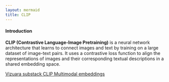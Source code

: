 ```yaml
---
layout: mermaid
title: CLIP
---
```


#### Introduction 
**CLIP (Contrastive Language-Image Pretraining)** is a neural network architecture that learns to connect images and text by training on a large dataset of image-text pairs. It uses a contrastive loss function to align the representations of images and their corresponding textual descriptions in a shared embedding space.

[Vizuara substack CLIP Multimodal embeddings](https://vizuara.substack.com/p/multimodal-embeddings-are-so-counter)
